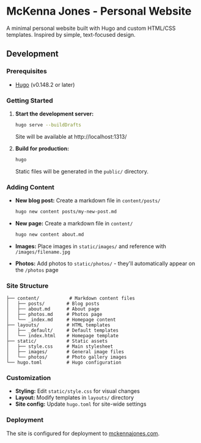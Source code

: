 # McKenna Jones - Personal Website

A minimal personal website built with Hugo and custom HTML/CSS templates. Inspired by simple, text-focused design.

## Development

### Prerequisites
- [Hugo](https://gohugo.io/installation/) (v0.148.2 or later)

### Getting Started

1. **Start the development server:**
   ```bash
   hugo serve --buildDrafts
   ```
   Site will be available at http://localhost:1313/

2. **Build for production:**
   ```bash
   hugo
   ```
   Static files will be generated in the `public/` directory.

### Adding Content

- **New blog post:** Create a markdown file in `content/posts/`
  ```bash
  hugo new content posts/my-new-post.md
  ```

- **New page:** Create a markdown file in `content/`
  ```bash
  hugo new content about.md
  ```

- **Images:** Place images in `static/images/` and reference with `/images/filename.jpg`
- **Photos:** Add photos to `static/photos/` - they'll automatically appear on the `/photos` page

### Site Structure

```
├── content/           # Markdown content files
│   ├── posts/        # Blog posts
│   ├── about.md      # About page
│   ├── photos.md     # Photos page
│   └── _index.md     # Homepage content
├── layouts/          # HTML templates
│   ├── _default/     # Default templates
│   └── index.html    # Homepage template
├── static/           # Static assets
│   ├── style.css     # Main stylesheet
│   ├── images/       # General image files
│   └── photos/       # Photo gallery images
└── hugo.toml         # Hugo configuration
```

### Customization

- **Styling:** Edit `static/style.css` for visual changes
- **Layout:** Modify templates in `layouts/` directory
- **Site config:** Update `hugo.toml` for site-wide settings

### Deployment

The site is configured for deployment to [mckennajones.com](https://mckennajones.com).
